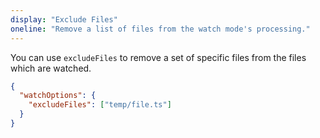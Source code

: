 ```yaml
---
display: "Exclude Files"
oneline: "Remove a list of files from the watch mode's processing."
---
```


You can use `excludeFiles` to remove a set of specific files from the files which are watched.

```json tsconfig
{
  "watchOptions": {
    "excludeFiles": ["temp/file.ts"]
  }
}
```
